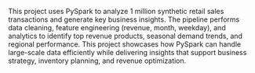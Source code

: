 This project uses PySpark to analyze 1 million synthetic retail sales transactions and generate key business insights. The pipeline performs data cleaning, feature engineering (revenue, month, weekday), and analytics to identify top revenue products, seasonal demand trends, and regional performance. This project showcases how PySpark can handle large-scale data efficiently while delivering insights that support business strategy, inventory planning, and revenue optimization.
